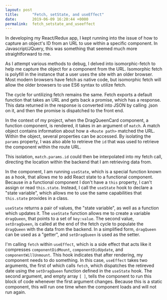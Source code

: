 ```yaml
---
layout: post
title:      "Fetch, setState, and useEffect"
date:       2019-06-09 16:20:44 +0000
permalink:  fetch_setstate_and_useeffect
---
```


In developing my React/Redux app, I kept running into the issue of how to capture an object's ID from an URL to use within a specific component. In Javascript/JQuery, this was something that seemed much more straightforward to me.

As I attempt various methods to debug, I delved into isomorphic-fetch to help me capture the object for a component from the URL. Isomorphic fetch is polyfill in the instance that a user uses the site with an older browser. Most modern browsers have fetch as native code, but isomorphic fetch will allow the older browsers to use ES6 syntax to utilize fetch.

The cycle for untilizing fetch remains the same. Fetch exports a default function that takes an URL and gets back a promise, which has a response. This data returned in the response is converted into JSON by calling .json on it, and then the promise is dispatched to the front end.

In the context of my project, when the DragQueenCard component, a function component, is rendered, it takes in an argument of  `match`. A match object contains information about how a `<Route path>` matched the URL. Within the object, several properties can be accessed. By isolating the `params` property, I was also able to retrieve the `id` that was used to retrieve the component within the route URL.

This isolation, `match.params.id` could then be interpolated into my fetch call, directing the location within the backend that I am retrieving data from.

In the component, I am running `useState`, which is a special function known as a  hook, that allows me to add React state to a functional component. Because in a functional component I don't have a `this` property, I can't assign or read `this.state`. Instead, I call the `useState` hook to declare a "state variable", which allows me to use the same capabilities that `this.state` provides in a class. 

`useState` returns a pair of values, the "state variable", as well as a function which updates it. The `useState` function allows me to create a variable `dragQueen`, that points to a set of `key:value`. The second value, `setDragQueen`, is called at the end of the fetch cycle to populate the `dragQueen` with the data from the backend. In a simplified form, `dragQueen` can be used as a "getter", and `setDragQueen` is used as the setter.

 I'm calling `fetch` within `useEffect`, which is a side effect that acts like it compresses `componentDidMount`,  `componentDidUpdate`, and `componentWillUnmount`. This hook indicates that after rendering, my component needs to do something. In this case, `useEffect` takes two arguments, the first of which calls `fetch`, which dispatches the retireved date using the `setDragQueen` function defined in the `useState` hook. The second argument, and empty array `[ ]`, tells the component to run this block of code whenever the first argument changes. Because this is a static component, this will run one time when the component loads and will not run again.   


